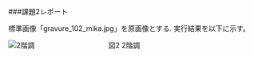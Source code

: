 ###課題2レポート

標準画像「gravure_102_mika.jpg」を原画像とする.
実行結果を以下に示す。



![2階調](http://www.fastpic.jp/images.php?file=8981985692.jpg"サンプル")
　　　　　　　　　　
          図2 2階調
